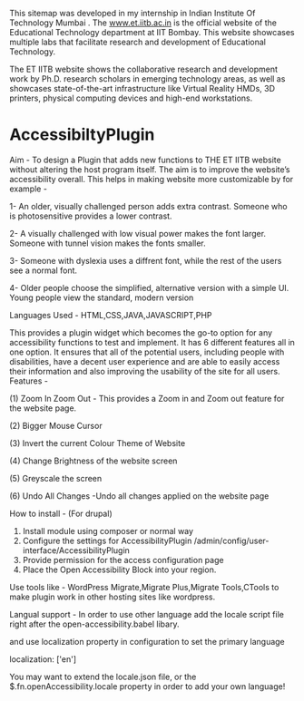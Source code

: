 This sitemap was developed in my internship in Indian Institute Of Technology Mumbai . The www.et.iitb.ac.in is the official website of the Educational Technology department at IIT Bombay. This website showcases multiple labs that facilitate research and development of Educational Technology.

The ET IITB website shows the collaborative research and development work by Ph.D. research scholars in emerging technology areas, as well as showcases state-of-the-art infrastructure like Virtual Reality HMDs, 3D printers, physical computing devices and high-end workstations.

# AccessibiltyPlugin
 
Aim - To design a Plugin that adds new functions to THE ET IITB website without altering the host program itself. The aim is to improve the website’s accessibility overall. This helps in making website more customizable by for example -

1- An older, visually challenged person adds extra contrast. Someone who is photosensitive provides a lower contrast.

2- A visually challenged with low visual power makes the font larger. Someone with tunnel vision makes the fonts smaller.

3- Someone with dyslexia uses a diffrent font, while the rest of the users see a normal font.

4- Older people choose the simplified, alternative version with a simple UI. Young people view the standard, modern version


Languages Used - HTML,CSS,JAVA,JAVASCRIPT,PHP



This provides a plugin widget which becomes the go-to option for any accessibility functions to test and implement. It has 6 different features all in one option. It ensures that all of the potential users, including people with disabilities, have a decent user experience and are able to easily access their information and also improving the usability of the site for all users.
Features - 

(1) Zoom In Zoom Out - This provides a Zoom in and Zoom out feature for the website page.

(2) Bigger Mouse Cursor

(3) Invert the current Colour Theme of Website

(4) Change Brightness of the website screen

(5) Greyscale the screen

(6) Undo All Changes -Undo all changes applied on the website page


How to install - (For drupal)
1) Install module using composer or normal way
2) Configure the settings for  AccessibilityPlugin
   /admin/config/user-interface/AccessibilityPlugin
3) Provide permission for the access configuration page
4) Place the Open Accessibility Block into your region.


Use tools like - WordPress Migrate,Migrate Plus,Migrate Tools,CTools to make plugin work in other hosting sites like wordpress.




Langual support - 
In order to use other language add the locale script file right after the open-accessibility.babel libary.

<script src="dist/open-accessibility.min.js"></script>

<script src="dist/locale.min.js"></script>

and use localization property in configuration to set the primary language

localization: ['en']

You may want to extend the locale.json file, or the $.fn.openAccessibility.locale property in order to add your own language!

          
     


